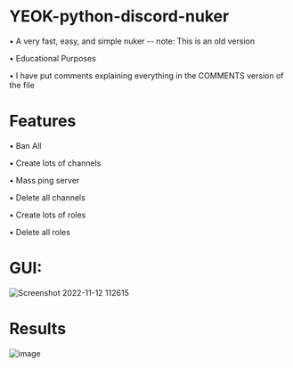 # YEOK-python-discord-nuker
• A very fast, easy, and simple nuker -- note: This is an old version

• Educational Purposes

• I have put comments explaining everything in the COMMENTS version of the file

# Features
• Ban All

• Create lots of channels

• Mass ping server

• Delete all channels

• Create lots of roles

• Delete all roles

# GUI:
![Screenshot 2022-11-12 112615](https://user-images.githubusercontent.com/101639032/201484173-ec291de5-110a-4d13-843b-df9187e4d6d2.png)

# Results
![image](https://user-images.githubusercontent.com/101639032/201484314-0752e8b9-1f97-4a06-92a0-0cc7902acf62.png)
